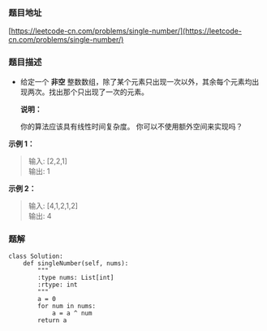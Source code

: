 ### 题目地址

[https://leetcode-cn.com/problems/single-number/](https://leetcode-cn.com/problems/single-number/)

### 题目描述

- 给定一个 **非空** 整数数组，除了某个元素只出现一次以外，其余每个元素均出现两次。找出那个只出现了一次的元素。  

  **说明：**  

  你的算法应该具有线性时间复杂度。 你可以不使用额外空间来实现吗？  

**示例 1：**

> 输入: [2,2,1]  
> 输出: 1

**示例 2：**

> 输入: [4,1,2,1,2]  
> 输出: 4

### 题解

```
class Solution:
    def singleNumber(self, nums):
        """
        :type nums: List[int]
        :rtype: int
        """
        a = 0
        for num in nums:
            a = a ^ num
        return a
```
